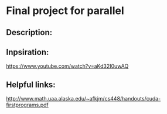 # Final project for parallel
## Description:

## Inpsiration:
https://www.youtube.com/watch?v=aKd32I0uwAQ

## Helpful links:
http://www.math.uaa.alaska.edu/~afkjm/cs448/handouts/cuda-firstprograms.pdf 
